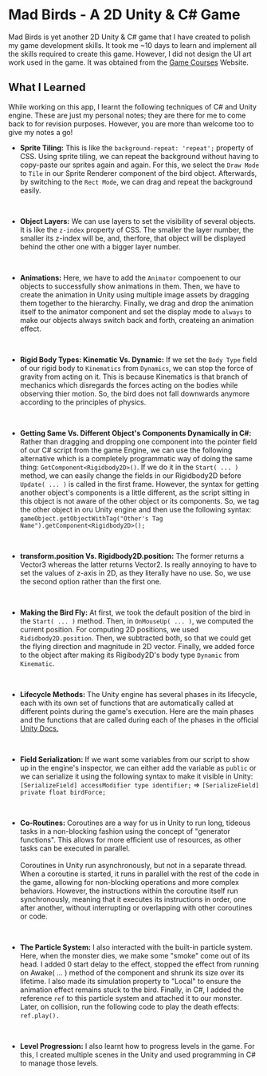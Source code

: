 # Mad Birds - A 2D Unity & C# Game

Mad Birds is yet another 2D Unity & C# game that I have created to polish my game development skills. It took me ~10 days to learn and implement all the skills required to create this game. However, I did not design the UI art work used in the game. It was obtained from the [Game Courses](https://game.courses/birds) Website.

## What I Learned

While working on this app, I learnt the following techniques of C# and Unity engine. These are just my personal notes; they are there for me to come back to for revision purposes. However, you are more than welcome too to give my notes a go!

- **Sprite Tiling:** This is like the `background-repeat: 'repeat';` property of CSS. Using sprite tiling, we can repeat the background without having to copy-paste our sprites again and again. For this, we select the `Draw Mode` to `Tile` in our Sprite Renderer component of the bird object. Afterwards, by switching to the `Rect Mode`, we can drag and repeat the background easily.

<br>

- **Object Layers:** We can use layers to set the visibility of several objects. It is like the `z-index` property of CSS. The smaller the layer number, the smaller its z-index will be, and, therfore, that object will be displayed behind the other one with a bigger layer number.

<br>

- **Animations:** Here, we have to add the `Animator` compoenent to our objects to successfully show animations in them. Then, we have to create the animation in Unity using multiple image assets by dragging them together to the hierarchy. Finally, we drag and drop the animation itself to the animator component and set the display mode to `always` to make our objects always switch back and forth, createing an animation effect.

<br>

- **Rigid Body Types: Kinematic Vs. Dynamic:** If we set the `Body Type` field of our rigid body to `Kinematics` from `Dynamics`, we can stop the force of gravity from acting on it. This is because Kinematics is that branch of mechanics which disregards the forces acting on the bodies while observing thier motion. So, the bird does not fall downwards anymore according to the principles of physics.

<br>

- **Getting Same Vs. Different Object's Components Dynamically in C#:** Rather than dragging and dropping one component into the pointer field of our C# script from the game Engine, we can use the following alternative which is a completely programmatic way of doing the same thing: `GetComponent<Rigidbody2D>()`. If we do it in the `Start( ... )` method, we can easily change the fields in our Rigidbody2D before `Update( ... )` is called in the first frame.
  However, the syntax for getting another object's components is a little different, as the script sitting in this object is not aware of the other object or its components. So, we tag the other object in oru Unity engine and then use the following syntax: `gameObject.getObjectWithTag("Other's Tag Name").getComponent<Rigidbody2D>();`

<br>

- **transform.position Vs. Rigidbody2D.position:** The former returns a Vector3 whereas the latter returns Vector2. Is really annoying to have to set the values of z-axis in 2D, as they literally have no use. So, we use the second option rather than the first one.

<br>

- **Making the Bird Fly:** At first, we took the default position of the bird in the `Start( ... )` method. Then, in `OnMouseUp( ... )`, we computed the current position. For computing 2D positions, we used `Rididbody2D.position`. Then, we subtracted both, so that we could get the flying direction and magnitude in 2D vector. Finally, we added force to the object after making its Rigibody2D's body type `Dynamic` from `Kinematic`.

<br>

- **Lifecycle Methods:** The Unity engine has several phases in its lifecycle, each with its own set of functions that are automatically called at different points during the game's execution. Here are the main phases and the functions that are called during each of the phases in the official [Unity Docs.](https://docs.unity3d.com/Manual/ExecutionOrder.html)

<br>

- **Field Serialization:** If we want some variables from our script to show up in the engine's inspector, we can either add the variable as `public` or we can serialize it using the following syntax to make it visible in Unity: `[SerializeField] accessModifier type identifier;` => `[SerializeField] private float birdForce;`

<br>

- **Co-Routines:** Coroutines are a way for us in Unity to run long, tideous tasks in a non-blocking fashion using the concept of "generator functions". This allows for more efficient use of resources, as other tasks can be executed in parallel.
  <br> <br>
  Coroutines in Unity run asynchronously, but not in a separate thread. When a coroutine is started, it runs in parallel with the rest of the code in the game, allowing for non-blocking operations and more complex behaviors. However, the instructions within the coroutine itself run synchronously, meaning that it executes its instructions in order, one after another, without interrupting or overlapping with other coroutines or code.

<br>

- **The Particle System:** I also interacted with the built-in particle system. Here, when the monster dies, we make some "smoke" come out of its head. I added 0 start delay to the effect, stopped the effect from running on Awake( ... ) method of the component and shrunk its size over its lifetime. I also made its simulation property to "Local" to ensure the animation effect remains stuck to the bird. Finally, in C#, I added the reference `ref` to this particle system and attached it to our monster. Later, on collision, run the following code to play the death effects: `ref.play().`

<br>

- **Level Progression:** I also learnt how to progress levels in the game. For this, I created multiple scenes in the Unity and used programming in C# to manage those levels.
